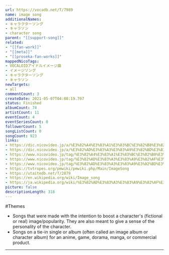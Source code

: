 ```yaml
---
url: https://vocadb.net/T/7989
name: image song
additionalNames: 
- キャラクターソング
- キャラソン
- character song
parent: "[[support-song]]"
related:
- "[[fan-work]]"
- "[[meta]]"
- "[[proseka-fan-works]]"
mappedNicoTags:
- VOCALOIDアイドルイメージ曲
- イメージソング
- キャラクターソング
- キャラソン
newTargets:
- all
commentCount: 3
createDate: 2021-05-07T04:08:19.707
status: Finished
albumCount: 74
artistCount: 11
eventCount: 4
eventSeriesCount: 0
followerCount: 5
songListCount: 0
songCount: 923
links: 
- https://dic.nicovideo.jp/a/%E3%82%A4%E3%83%A1%E3%83%BC%E3%82%B8%E3%82%BD%E3%83%B3%E3%82%B0
- https://dic.nicovideo.jp/a/%E3%82%AD%E3%83%A3%E3%83%A9%E3%82%BD%E3%83%B3
- https://www.nicovideo.jp/tag/%E3%82%A4%E3%83%A1%E3%83%BC%E3%82%B8%E3%82%BD%E3%83%B3%E3%82%B0
- https://www.nicovideo.jp/tag/%E3%82%AD%E3%83%A3%E3%83%A9%E3%82%AF%E3%82%BF%E3%83%BC%E3%82%BD%E3%83%B3%E3%82%B0
- https://www.nicovideo.jp/tag/%E3%82%AD%E3%83%A3%E3%83%A9%E3%82%BD%E3%83%B3
- https://tvtropes.org/pmwiki/pmwiki.php/Main/ImageSong
- https://utaitedb.net/T/2879
- https://en.wikipedia.org/wiki/Image_song
- https://ja.wikipedia.org/wiki/%E3%82%AD%E3%83%A3%E3%83%A9%E3%82%AF%E3%82%BF%E3%83%BC%E3%82%BD%E3%83%B3%E3%82%B0
picture: false
descriptionLength: 318
---
```


#Themes

- Songs that were made with the intention to boost a character's (fictional or real) image/popularity. They are also meant to give a sense of the personality of the character.
- Songs on a tie-in single or album (often called an image album or character album) for an anime, game, dorama, manga, or commercial product.

---

